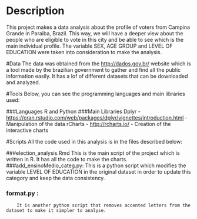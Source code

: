 # Description

This project makes a data analysis about the profile of voters from Campina Grande in Paraiba, Brazil. This way, we will have a deeper view about the people who are eligible to vote in this city and be able to see which is the main individual profile. The variable SEX, AGE GROUP and LEVEL OF EDUCATION were taken into consideration to make the analysis.


#Data
The data was obtained from the http://dados.gov.br/ website which is a tool made by the brazilian government to gather and find all the public information easily. It has a lof of different datasets that can be downloaded and analyzed.

#Tools
    Below, you can see the programming languages and main libraries used:
  
###Languages 
    R and Python 
###Main Libraries
    Dplyr - https://cran.rstudio.com/web/packages/dplyr/vignettes/introduction.html - Manipulation of the data
    rCharts - http://rcharts.io/ - Creation of the interactive charts

#Scripts
All the code used in this analysis is in the files described below:

###election_analysis.Rmd
        This is the main script of the project which is written in R. It has all the code to make the charts.
###add_ensinoMedio_categ.py: 
        This is a python script which modifies the variable LEVEL OF EDUCATION in the original dataset in order to update this category and keep the data consistency.
### format.py :
        It is another python script that removes accented letters from the dataset to make it simpler to analyse.